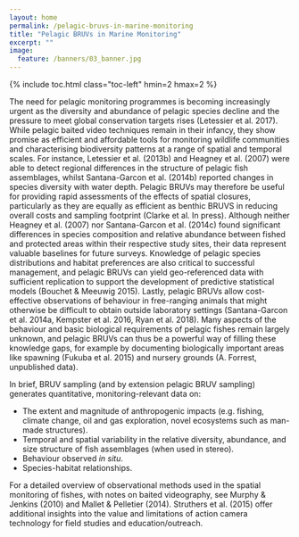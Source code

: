 ```yaml
---
layout: home
permalink: /pelagic-bruvs-in-marine-monitoring
title: "Pelagic BRUVs in Marine Monitoring"
excerpt: ""
image:
  feature: /banners/03_banner.jpg
---
```


{% include toc.html class="toc-left" hmin=2 hmax=2 %}


The need for pelagic monitoring programmes is becoming increasingly urgent as the diversity and abundance of pelagic species decline and the pressure to meet global conservation targets rises (Letessier et al. 2017). While pelagic baited video techniques remain in their infancy, they show promise as efficient and affordable tools for monitoring wildlife communities and characterising biodiversity patterns at a range of spatial and temporal scales. For instance, Letessier et al. (2013b) and Heagney et al. (2007) were able to detect regional differences in the structure of pelagic fish assemblages, whilst Santana-Garcon et al. (2014b) reported changes in species diversity with water depth. Pelagic BRUVs may therefore be useful for providing rapid assessments of the effects of spatial closures, particularly as they are equally as efficient as benthic BRUVS in reducing overall costs and sampling footprint (Clarke et al. In press). Although neither Heagney et al. (2007) nor Santana-Garcon et al. (2014c) found significant differences in species composition and relative abundance between fished and protected areas within their respective study sites, their data represent valuable baselines for future surveys. Knowledge of pelagic species distributions and habitat preferences are also critical to successful management, and pelagic BRUVs can yield geo-referenced data with sufficient replication to support the development of predictive statistical models (Bouchet & Meeuwig 2015). Lastly, pelagic BRUVs allow cost-effective observations of behaviour in free-ranging animals that might otherwise be difficult to obtain outside laboratory settings (Santana-Garcon et al. 2014a, Kempster et al. 2016, Ryan et al. 2018). Many aspects of the behaviour and basic biological requirements of pelagic fishes remain largely unknown, and pelagic BRUVs can thus be a powerful way of filling these knowledge gaps, for example by documenting biologically important areas like spawning (Fukuba et al. 2015) and nursery grounds (A. Forrest, unpublished data).

In brief, BRUV sampling (and by extension pelagic BRUV sampling) generates quantitative, monitoring-relevant data on:



*   The extent and magnitude of anthropogenic impacts (e.g. fishing, climate change, oil and gas exploration, novel ecosystems such as man-made structures).
*   Temporal and spatial variability in the relative diversity, abundance, and size structure of fish assemblages (when used in stereo).
*   Behaviour observed _in situ_.
*   Species-habitat relationships.

For a detailed overview of observational methods used in the spatial monitoring of fishes, with notes on baited videography, see Murphy & Jenkins (2010) and Mallet & Pelletier (2014). Struthers et al. (2015) offer additional insights into the value and limitations of action camera technology for field studies and education/outreach.
